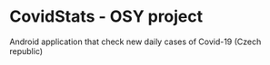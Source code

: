 # CovidStats - OSY project
Android application that check new daily cases of Covid-19 (Czech republic)
